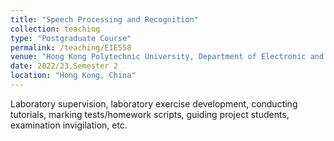 ```yaml
---
title: "Speech Processing and Recognition"
collection: teaching
type: "Postgraduate Course"
permalink: /teaching/EIE558
venue: "Hong Kong Polytechnic University, Department of Electronic and Information Engineering"
date: 2022/23,Semester 2
location: "Hong Kong, China"
---
```


Laboratory supervision, laboratory exercise development, conducting tutorials, marking tests/homework scripts, guiding project students, examination invigilation, etc.
